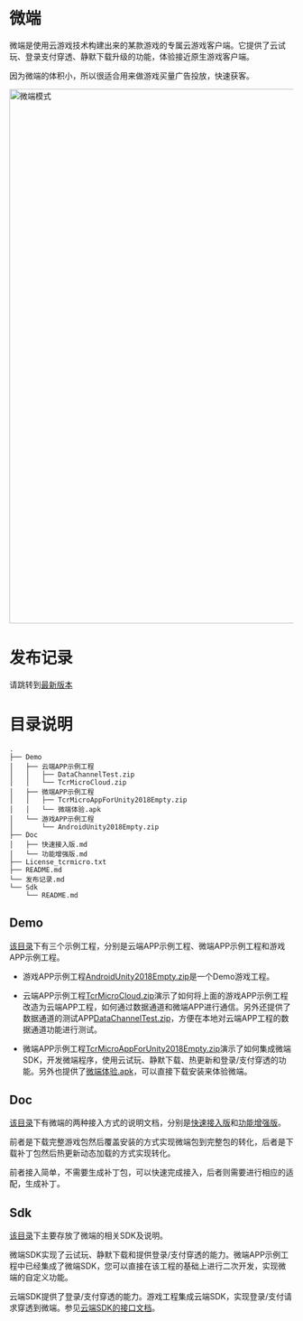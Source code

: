 # 微端
微端是使用云游戏技术构建出来的某款游戏的专属云游戏客户端。它提供了云试玩、登录支付穿透、静默下载升级的功能，体验接近原生游戏客户端。

因为微端的体积小，所以很适合用来做游戏买量广告投放，快速获客。

<img width="947" alt="微端模式" src="https://user-images.githubusercontent.com/8381597/177968325-8cfa9b4b-6bc2-43a6-bc7a-7db9e6c3f2d3.png">


# 发布记录
请跳转到[最新版本](发布记录.md)  


# 目录说明

``` shell
.
├── Demo
│   ├── 云端APP示例工程
│   │   ├── DataChannelTest.zip
│   │   └── TcrMicroCloud.zip
│   ├── 微端APP示例工程
│   │   ├── TcrMicroAppForUnity2018Empty.zip
│   │   └── 微端体验.apk
│   └── 游戏APP示例工程
│       └── AndroidUnity2018Empty.zip
├── Doc
│   ├── 快速接入版.md
│   └── 功能增强版.md
├── License_tcrmicro.txt
├── README.md
└── 发布记录.md
└── Sdk
    └── README.md
```


## Demo

[该目录](Demo)下有三个示例工程，分别是云端APP示例工程、微端APP示例工程和游戏APP示例工程。

* 游戏APP示例工程[AndroidUnity2018Empty.zip](Demo/游戏APP示例工程/AndroidUnity2018Empty.zip)是一个Demo游戏工程。

* 云端APP示例工程[TcrMicroCloud.zip](Demo/云端APP示例工程/TcrMicroCloud.zip)演示了如何将上面的游戏APP示例工程改造为云端APP工程，如何通过数据通道和微端APP进行通信。另外还提供了数据通道的测试APP[DataChannelTest.zip](Demo/云端APP示例工程/DataChannelTest.zip)，方便在本地对云端APP工程的数据通道功能进行测试。

* 微端APP示例工程[TcrMicroAppForUnity2018Empty.zip](Demo/微端APP示例工程/TcrMicroAppForUnity2018Empty.zip)演示了如何集成微端SDK，开发微端程序，使用云试玩、静默下载、热更新和登录/支付穿透的功能。另外也提供了[微端体验.apk](Demo/微端APP示例工程/微端体验.apk)，可以直接下载安装来体验微端。

## Doc

[该目录](Doc)下有微端的两种接入方式的说明文档，分别是[快速接入版](Doc/快速接入版.md)和[功能增强版](Doc/功能增强版.md)。

前者是下载完整游戏包然后覆盖安装的方式实现微端包到完整包的转化，后者是下载补丁包然后热更新动态加载的方式实现转化。

前者接入简单，不需要生成补丁包，可以快速完成接入，后者则需要进行相应的适配，生成补丁。

## Sdk

[该目录](Sdk)下主要存放了微端的相关SDK及说明。

微端SDK实现了云试玩、静默下载和提供登录/支付穿透的能力。微端APP示例工程中已经集成了微端SDK，您可以直接在该工程的基础上进行二次开发，实现微端的自定义功能。

云端SDK提供了登录/支付穿透的能力。游戏工程集成云端SDK，实现登录/支付请求穿透到微端。参见[云端SDK的接口文档](https://tencentyun.github.io/cloudgame-android-sdk/microsdk/com/tencent/tcr/micro/cloudsdk/DataChannel.html)。

